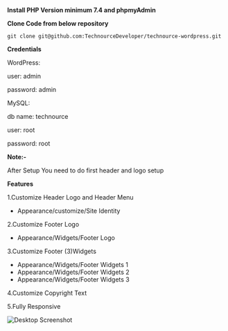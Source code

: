 **Install PHP Version minimum 7.4 and phpmyAdmin**

**Clone Code from below repository**

    git clone git@github.com:TechnourceDeveloper/technource-wordpress.git

**Credentials**

WordPress:

user: admin

password: admin

MySQL:

db name: technource

user: root

password: root

**Note:-**

After Setup You need to do first header and logo setup

**Features**

1.Customize Header Logo and Header Menu

- Appearance/customize/Site Identity

2.Customize Footer Logo

- Appearance/Widgets/Footer Logo

3.Customize Footer (3)Widgets

- Appearance/Widgets/Footer Widgets 1
- Appearance/Widgets/Footer Widgets 2
- Appearance/Widgets/Footer Widgets 3

4.Customize Copyright Text

5.Fully Responsive

![Desktop Screenshot](https://user-images.githubusercontent.com/70566076/178245001-a1cb9f8c-fa9a-4b96-b14a-dbeeb45bfeca.png)


